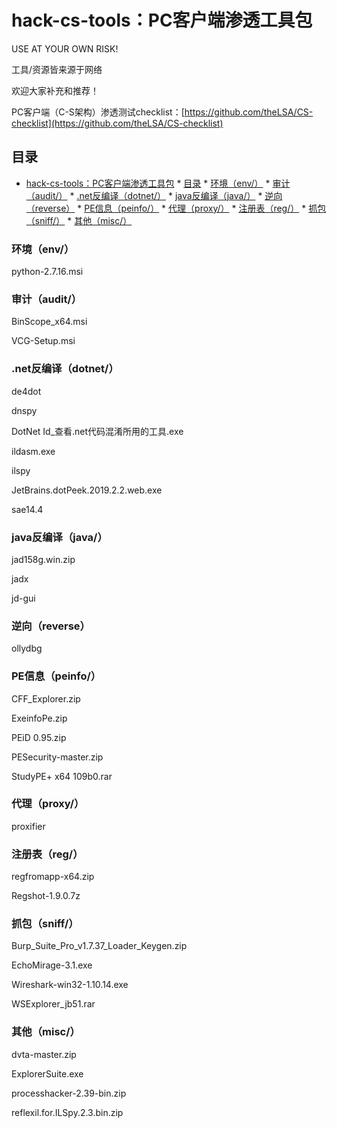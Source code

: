 # hack-cs-tools：PC客户端渗透工具包

USE AT YOUR OWN RISK!

工具/资源皆来源于网络

欢迎大家补充和推荐！

PC客户端（C-S架构）渗透测试checklist：[https://github.com/theLSA/CS-checklist](https://github.com/theLSA/CS-checklist) 

## 目录

* [hack-cs-tools：PC客户端渗透工具包](#hack-cs-toolspc\xE5\xAE\xA2\xE6\x88\xB7\xE7\xAB\xAF\xE6\xB8\x97\xE9\x80\x8F\xE5\xB7\xA5\xE5\x85\xB7\xE5\x8C\x85)
      * [目录](#\xE7\x9B\xAE\xE5\xBD\x95)
         * [环境（env/）](#\xE7\x8E\xAF\xE5\xA2\x83env)
         * [审计（audit/）](#\xE5\xAE\xA1\xE8\xAE\xA1audit)
         * [.net反编译（dotnet/）](#net\xE5\x8F\x8D\xE7\xBC\x96\xE8\xAF\x91dotnet)
         * [java反编译（java/）](#java\xE5\x8F\x8D\xE7\xBC\x96\xE8\xAF\x91java)
         * [逆向（reverse）](#\xE9\x80\x86\xE5\x90\x91reverse)
         * [PE信息（peinfo/）](#pe\xE4\xBF\xA1\xE6\x81\xAFpeinfo)
         * [代理（proxy/）](#\xE4\xBB\xA3\xE7\x90\x86proxy)
         * [注册表（reg/）](#\xE6\xB3\xA8\xE5\x86\x8C\xE8\xA1\xA8reg)
         * [抓包（sniff/）](#\xE6\x8A\x93\xE5\x8C\x85sniff)
         * [其他（misc/）](#\xE5\x85\xB6\xE4\xBB\x96misc)


### 环境（env/）

python-2.7.16.msi



### 审计（audit/）

BinScope_x64.msi

VCG-Setup.msi


### .net反编译（dotnet/）

de4dot

dnspy

DotNet Id_查看.net代码混淆所用的工具.exe

ildasm.exe

ilspy

JetBrains.dotPeek.2019.2.2.web.exe

sae14.4



### java反编译（java/）

jad158g.win.zip

jadx

jd-gui

### 逆向（reverse）

ollydbg



### PE信息（peinfo/）

CFF_Explorer.zip

ExeinfoPe.zip

PEiD 0.95.zip

PESecurity-master.zip

StudyPE+ x64 109b0.rar



### 代理（proxy/）

proxifier



### 注册表（reg/）

regfromapp-x64.zip

Regshot-1.9.0.7z



### 抓包（sniff/）

Burp_Suite_Pro_v1.7.37_Loader_Keygen.zip

EchoMirage-3.1.exe

Wireshark-win32-1.10.14.exe

WSExplorer_jb51.rar



### 其他（misc/）

dvta-master.zip

ExplorerSuite.exe

processhacker-2.39-bin.zip

reflexil.for.ILSpy.2.3.bin.zip



